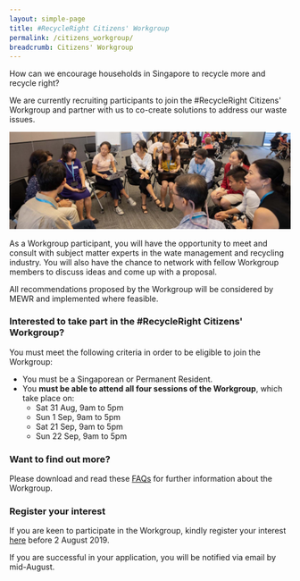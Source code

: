 ```yaml
---
layout: simple-page
title: #RecycleRight Citizens' Workgroup
permalink: /citizens_workgroup/
breadcrumb: Citizens' Workgroup
---
```


How can we encourage households in Singapore to recycle more and recycle right?

We are currently recruiting participants to join the #RecycleRight Citizens' Workgroup and partner with us to co-create solutions to address our waste issues.


![photo of focus group participants](/images/workgroup.jpg)

As a Workgroup participant, you will have the opportunity to meet and consult with subject matter experts in the wate management and recycling industry. You will also have the chance to network with fellow Workgroup members to discuss ideas and come up with a proposal. 

All recommendations proposed by the Workgroup will be considered by MEWR and implemented where feasible. 


### Interested to take part in the #RecycleRight Citizens' Workgroup?

You must meet the following criteria in order to be eligible to join the Workgroup: 

* You must be a Singaporean or Permanent Resident.
* You **must be able to attend all four sessions of the Workgroup**, which take place on: 
  * Sat 31 Aug, 9am to 5pm
  * Sun 1 Sep, 9am to 5pm
  * Sat 21 Sep, 9am to 5pm
  * Sun 22 Sep, 9am to 5pm


### Want to find out more?

Please download and read these [FAQs](/images/cwfaq.pdf) for further information about the Workgroup.

### Register your interest 

If you are keen to participate in the Workgroup, kindly register your interest [here](www.form.gov.sg) before 2 August 2019.

If you are successful in your application, you will be notified via email by mid-August. 

